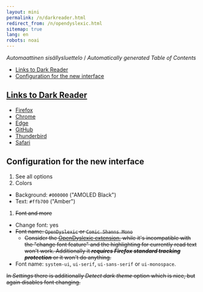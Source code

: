 ```yaml
---
layout: mini
permalink: /n/darkreader.html
redirect_from: /n/opendyslexic.html
sitemap: true
lang: en
robots: noai
---
```


<!-- editorconfig-checker-disable -->
<!-- prettier-ignore-start -->

<!-- START doctoc generated TOC please keep comment here to allow auto update -->
<!-- DON'T EDIT THIS SECTION, INSTEAD RE-RUN doctoc TO UPDATE -->
<em lang="fi">Automaattinen sisällysluettelo</em> / <em lang="en">Automatically generated Table of Contents</em>

- [Links to Dark Reader](#links-to-dark-reader)
- [Configuration for the new interface](#configuration-for-the-new-interface)

<!-- END doctoc generated TOC please keep comment here to allow auto update -->

<!-- prettier-ignore-end -->
<!-- editorconfig-checker-enable -->

## [Links to Dark Reader](https://github.com/darkreader/darkreader)

- [Firefox](https://addons.mozilla.org/firefox/addon/darkreader/)
- [Chrome](https://chrome.google.com/webstore/detail/dark-reader/eimadpbcbfnmbkopoojfekhnkhdbieeh/)
- [Edge](https://microsoftedge.microsoft.com/addons/detail/dark-reader/ifoakfbpdcdoeenechcleahebpibofpc/)
- [GitHub](https://github.com/darkreader/darkreader)
- [Thunderbird](https://addons.thunderbird.net/thunderbird/addon/darkreader)
- [Safari](https://darkreader.org/safari/)

## Configuration for the new interface

1. See all options
1. Colors

- Background: `#000000` ("AMOLED Black")
- Text: `#ffb700` ("Amber")

1. <del>Font and more</del>

- Change font: yes
- <del>Font name: `OpenDyslexic` or `Comic Shanns Mono`</del>
  - <del>Consider the [OpenDyslexic extension](https://github.com/OpenDyslexic/extension),
    while it's incompatible with the "change font feature" and the
    highlighting for currently read text won't work. Additionally it
    **_requires Firefox standard tracking protection_** or it won't do
    anything.</del>
- Font name: `system-ui`, `ui-serif`, `ui-sans-serif` or `ui-monospace`.

<del>In _Settings_ there is additionally _Detect dark theme_ option which is nice,
but again disables font changing.<del>
